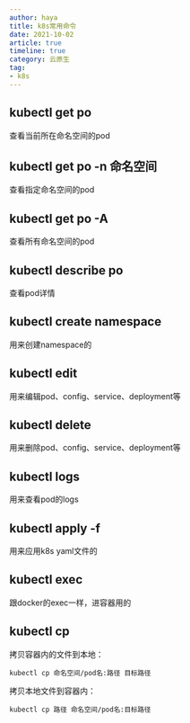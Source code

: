 ```yaml
---
author: haya
title: k8s常用命令
date: 2021-10-02
article: true
timeline: true
category: 云原生
tag:
- k8s
---
```


## kubectl get po
查看当前所在命名空间的pod

## kubectl get po -n 命名空间
查看指定命名空间的pod

## kubectl get po -A
查看所有命名空间的pod

## kubectl describe po
查看pod详情

## kubectl create namespace
用来创建namespace的

## kubectl edit
用来编辑pod、config、service、deployment等

## kubectl delete
用来删除pod、config、service、deployment等

## kubectl logs 
用来查看pod的logs

## kubectl apply -f
用来应用k8s yaml文件的

## kubectl exec 
跟docker的exec一样，进容器用的

## kubectl cp
拷贝容器内的文件到本地：
```shell
kubectl cp 命名空间/pod名:路径 目标路径
```
拷贝本地文件到容器内：
```shell
kubectl cp 路径 命名空间/pod名:目标路径
```


